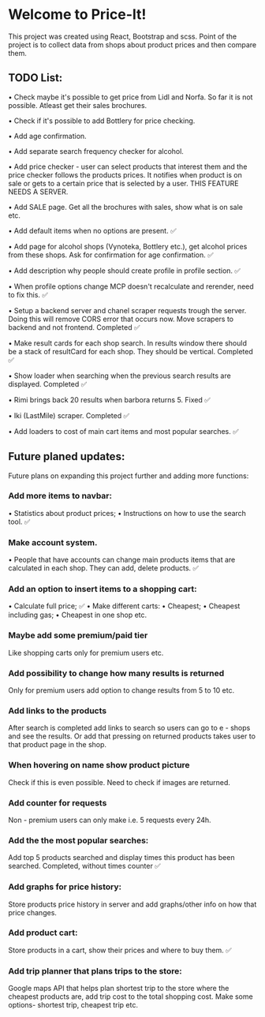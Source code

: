 # Welcome to Price-It!

This project was created using React, Bootstrap and scss.
Point of the project is to collect data from shops about product prices and then compare them.

## TODO List:

• Check maybe it's possible to get price from Lidl and Norfa. So far it is not possible. Atleast get their sales brochures.

• Check if it's possible to add Bottlery for price checking.

• Add age confirmation.

• Add separate search frequency checker for alcohol.

• Add price checker - user can select products that interest them and the price checker follows the products prices. It notifies when product is on sale or gets to a certain price that is selected by a user. THIS FEATURE NEEDS A SERVER.

• Add SALE page. Get all the brochures with sales, show what is on sale etc.

• Add default items when no options are present. ✅

• Add page for alcohol shops (Vynoteka, Bottlery etc.), get alcohol prices from these shops. Ask for confirmation for age confirmation. ✅

• Add description why people should create profile in profile section. ✅

• When profile options change MCP doesn't recalculate and rerender, need to fix this. ✅

• Setup a backend server and chanel scraper requests trough the server. Doing this will remove CORS error that occurs now. Move scrapers to backend and not frontend. Completed ✅

• Make result cards for each shop search. In results window there should be a stack of resultCard for each shop. They should be vertical. Completed ✅

• Show loader when searching when the previous search results are displayed. Completed ✅

• Rimi brings back 20 results when barbora returns 5. Fixed ✅

• Iki (LastMile) scraper. Completed ✅

• Add loaders to cost of main cart items and most popular searches. ✅

## Future planed updates:

Future plans on expanding this project further and adding more functions:

### Add more items to navbar:

• Statistics about product prices;
• Instructions on how to use the search tool. ✅

### Make account system.

• People that have accounts can change main products items that are calculated in each shop. They can add, delete products. ✅

### Add an option to insert items to a shopping cart:

• Calculate full price; ✅
• Make different carts:
• Cheapest;
• Cheapest including gas;
• Cheapest in one shop etc.

### Maybe add some premium/paid tier

Like shopping carts only for premium users etc.

### Add possibility to change how many results is returned

Only for premium users add option to change results from 5 to 10 etc.

### Add links to the products

After search is completed add links to search so users can go to e - shops and see the results. Or add that pressing on returned products takes user to that product page in the shop.

### When hovering on name show product picture

Check if this is even possible. Need to check if images are returned.

### Add counter for requests

Non - premium users can only make i.e. 5 requests every 24h.

### Add the the most popular searches:

Add top 5 products searched and display times this product has been searched. Completed, without times counter ✅

### Add graphs for price history:

Store products price history in server and add graphs/other info on how that price changes.

### Add product cart:

Store products in a cart, show their prices and where to buy them. ✅

### Add trip planner that plans trips to the store:

Google maps API that helps plan shortest trip to the store where the cheapest products are, add trip cost to the total shopping cost. Make some options- shortest trip, cheapest trip etc.
